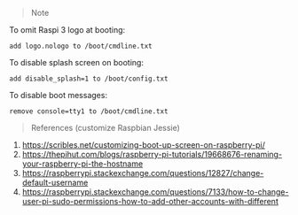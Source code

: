 > Note

To omit Raspi 3 logo at booting:
```
add logo.nologo to /boot/cmdline.txt
```

To disable splash screen on booting:
```
add disable_splash=1 to /boot/config.txt
```

To disable boot messages:
```
remove console=tty1 to /boot/cmdline.txt
```

> References (customize Raspbian Jessie)

1. https://scribles.net/customizing-boot-up-screen-on-raspberry-pi/
2. https://thepihut.com/blogs/raspberry-pi-tutorials/19668676-renaming-your-raspberry-pi-the-hostname
3. https://raspberrypi.stackexchange.com/questions/12827/change-default-username
4. https://raspberrypi.stackexchange.com/questions/7133/how-to-change-user-pi-sudo-permissions-how-to-add-other-accounts-with-different